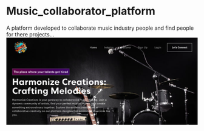 # Music_collaborator_platform
A platform developed to collaborate music industry people and find people for there projects...
![Website Look](Site_Image.png)

